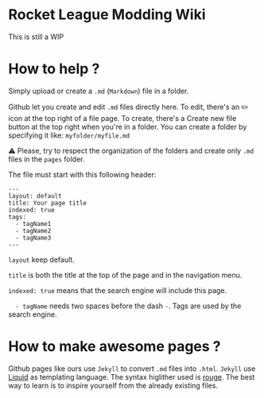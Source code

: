 # Rocket League Modding Wiki
This is still a WIP

# How to help ?
Simply upload or create a `.md` (`Markdown`) file in a folder.

Github let you create and edit `.md` files directly here.
To edit, there's an :pencil2: icon at the top right of a file page.
To create, there's a Create new file button at the top right when you're in a folder. You can create a folder by specifying it like:
`myfolder/myfile.md`

:warning: Please, try to respect the organization of the folders and create only `.md` files in the `pages` folder.


The file must start with this following header:
```
---
layout: default
title: Your page title
indexed: true
tags:
  - tagName1
  - tagName2
  - tagName3
---
```
`layout` keep default.

`title` is both the title at the top of the page and in the navigation menu.

`indexed: true` means that the search engine will include this page.

`  - tagName` needs two spaces before the dash `-`. Tags are used by the search engine.

# How to make awesome pages ?
Github pages like ours use `Jekyll` to convert `.md` files into `.html`.
`Jekyll` use [Liquid](https://shopify.github.io/liquid/basics/introduction/) as templating language.
The syntax higlither used is [rouge](http://rouge.jneen.net/). 
The best way to learn is to inspire yourself from the already existing files.
